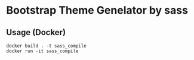 # Bootstrap Theme Genelator by sass

## Usage (Docker)

```
docker build . -t sass_compile
docker run -it sass_compile
```